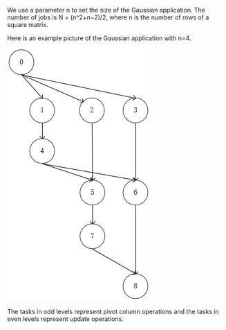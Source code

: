 We use a parameter n to set the size of the Gaussian application. The number of jobs is N = (n^2+n−2)/2, where n is the number of rows of a square matrix.

Here is an example picture of the Gaussian application with n=4.

![Gaussianimage](https://github.com/thewayonly/images/blob/master/imagefolder/Gaussian.png)

The tasks in odd levels represent pivot column operations and the tasks in even levels represent update operations.
